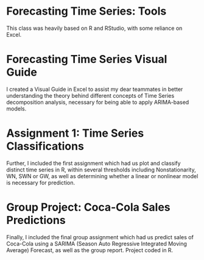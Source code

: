 # Forecasting Time Series: Tools
This class was heavily based on R and RStudio, with some reliance on Excel.

# Forecasting Time Series Visual Guide
I created a Visual Guide in Excel to assist my dear teammates in better understanding the theory behind different concepts of Time Series decomposition analysis, necessary for being able to apply ARIMA-based models.

# Assignment 1: Time Series Classifications
Further, I included the first assignment which had us plot and classify distinct time series in R, within several thresholds including Nonstationarity, WN, SWN or GW, as well as determining whether a linear or nonlinear model is necessary for prediction.

# Group Project: Coca-Cola Sales Predictions
Finally, I included the final group assignment which had us predict sales of Coca-Cola using a SARIMA (Season Auto Regressive Integrated Moving Average) Forecast, as well as the group report. Project coded in R.
